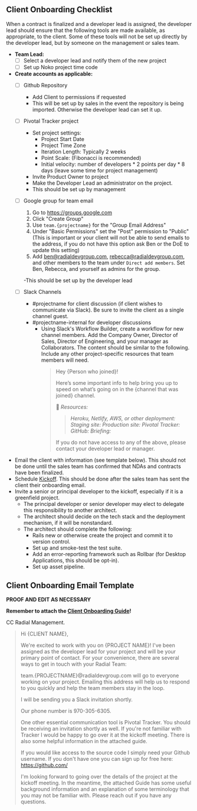 ## Client Onboarding Checklist

When a contract is finalized and a developer lead is assigned, the developer lead should ensure that the following tools are made available, as appropriate, to the client. Some of these tools will not be set up directly by the developer lead, but by someone on the management or sales team.

- **Team Lead:**
  - [ ] Select a developer lead and notify them of the new project
  - [ ] Set up Noko project time code
- **Create accounts as applicable:**
  - [ ] Github Repository
    - Add Client to permissions if requested
    - This will be set up by sales in the event the repository is being imported. Otherwise the developer lead can set it up.
  - [ ] Pivotal Tracker project
    - Set project settings:
      - Project Start Date
      - Project Time Zone
      - Iteration Length: Typically 2 weeks
      - Point Scale: (Fibonacci is recommended)
      - Initial velocity: number of developers * 2 points per day * 8 days (leave some time for project management)
     - Invite Product Owner to project
     - Make the Developer Lead an administrator on the project.
    - This should be set up by management
  - [ ] Google group for team email
    1. Go to https://groups.google.com
    2. Click "Create Group"
    3. Use `team.{projectname}` for the "Group Email Address"
    4. Under "Basic Permissions" set the "Post" permission to "Public" (This is important or your client will not be able to send emails to the address, if you do not have this option ask Ben or the DoE to update this setting)
    5. Add ben@radialdevgroup.com, rebecca@radialdevgroup.com, and other members to the team under `Direct add members`.  Set Ben, Rebecca, and yourself as admins for the group.

    -This should be set up by the developer lead
  - [ ] Slack Channels
    - #projectname for client discussion (if client wishes to communicate via Slack). Be sure to invite the client as a single channel guest.
    - #projectname-internal for developer discussions
      - Using Slack's Workflow Builder, create a workflow for new channel members. Add the Company Owner, Director of Sales, Director of Engineering, and your manager as Collaborators. The content should be similar to the following. Include any other project-specific resources that team members will need.
        > Hey {Person who joined}!
        >
        > Here’s some important info to help bring you up to speed on what’s going on in the {channel that was joined} channel.
        >
        > :pushpin: *Resources:*
        > >*Heroku, Netlify, AWS, or other deployment:*
        > >*Staging site:*
        > >*Production site:*
        > >*Pivotal Tracker:*
        > >*GitHub:*
        > >*Briefing:*
        >
        > If you do not have access to any of the above, please contact your developer lead or manager.

- Email the client with information (see template below). This should not be done until the sales team has confirmed that NDAs and contracts have been finalized.
- Schedule [Kickoff](https://github.com/RadialDevGroup/Policy/wiki/Project-Kickoff). This should be done after the sales team has sent the client their onboarding email.
- Invite a senior or principal developer to the kickoff, especially if it is a greenfield project.
  - The principal developer or senior developer may elect to delegate this responsibility to another architect.
  - The architect should decide on the tech stack and the deployment mechanism, if it will be nonstandard.
  - The architect should complete the following:
    - Rails new or otherwise create the project and commit it to version control.
    - Set up and smoke-test the test suite.
    - Add an error-reporting framework such as Rollbar (for Desktop Applications, this should be opt-in).
    - Set up asset pipeline.

## Client Onboarding Email Template

**PROOF AND EDIT AS NECESSARY**

**Remember to attach the [Client Onboarding Guide](https://github.com/RadialDevGroup/Policy/blob/master/documents/ClientOnboardingGuide.pdf)!**

CC Radial Management.

> Hi {CLIENT NAME},
>
> We're excited to work with you on {PROJECT NAME}!  I've been assigned as the developer lead for your project and will be your primary point of contact.  For your convenience, there are several ways to get in touch with your Radial Team:
>
> team.{PROJECTNAME}@radialdevgroup.com will go to everyone working on your project.  Emailing this address will help us to respond to you quickly and help the team members stay in the loop.
>
> I will be sending you a Slack invitation shortly.
>
> Our phone number is 970-305-6305.
>
> One other essential communication tool is Pivotal Tracker.  You should be receiving an invitation shortly as well.  If you're not familiar with Tracker I would be happy to go over it at the kickoff meeting.  There is also some helpful information in the attached guide.
>
> If you would like access to the source code I simply need your Github username.  If you don't have one you can sign up for free here: https://github.com/
>
> I'm looking forward to going over the details of the project at the kickoff meeting.  In the meantime, the attached Guide has some useful background information and an explanation of some terminology that you may not be familiar with.  Please reach out if you have any questions.
